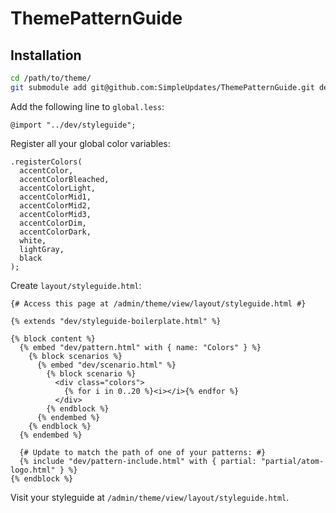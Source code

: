 # ThemePatternGuide

## Installation

```bash
cd /path/to/theme/
git submodule add git@github.com:SimpleUpdates/ThemePatternGuide.git dev/
```

Add the following line to `global.less`:

```Less
@import "../dev/styleguide";
```

Register all your global color variables:

```Less
.registerColors(
  accentColor,
  accentColorBleached,
  accentColorLight,
  accentColorMid1,
  accentColorMid2,
  accentColorMid3,
  accentColorDim,
  accentColorDark,
  white,
  lightGray,
  black
);
```

Create `layout/styleguide.html`:

```Twig
{# Access this page at /admin/theme/view/layout/styleguide.html #}

{% extends "dev/styleguide-boilerplate.html" %}

{% block content %}
  {% embed "dev/pattern.html" with { name: "Colors" } %}
    {% block scenarios %}
      {% embed "dev/scenario.html" %}
        {% block scenario %}
          <div class="colors">
            {% for i in 0..20 %}<i></i>{% endfor %}
          </div>
        {% endblock %}
      {% endembed %}
    {% endblock %}
  {% endembed %}
	
  {# Update to match the path of one of your patterns: #}
  {% include "dev/pattern-include.html" with { partial: "partial/atom-logo.html" } %}
{% endblock %}
```

Visit your styleguide at `/admin/theme/view/layout/styleguide.html`.

